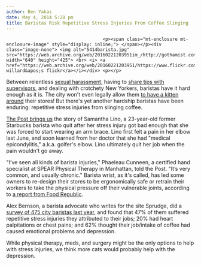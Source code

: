 ```yaml
---
author: Ben Yakas
date: May 4, 2014 5:20 pm
title: Baristas Risk Repetitive Stress Injuries From Coffee Slinging
---
```


	
										<p><span class="mt-enclosure mt-enclosure-image" style="display: inline;"> </span></p><div class="image-none"> <img alt="5414barista.jpg" src="https://web.archive.org/web/20160221203951im_/http://gothamist.com/attachments/byakas/5414barista.jpg" width="640" height="425"> <br> <i> <a href="https://web.archive.org/web/20160221203951/https://www.flickr.com/photos/odysseyfx/3932770321/">brad willard&apos;s flickr</a></i></div> <p></p>

<p>Between relentless <a href="https://web.archive.org/web/20160221203951/http://gothamist.com/2014/03/04/union_square_starbucks_employee_cla.php">sexual harassment</a>, having to <a href="https://web.archive.org/web/20160221203951/http://gothamist.com/2013/11/22/starbucks_baristas_must_share_tips.php">share tips with supervisors</a>, and dealing with crotchety New Yorkers, baristas have it hard enough as it is. The city won&apos;t even legally allow them <a href="https://web.archive.org/web/20160221203951/http://gothamist.com/tags/catcafe">to have a kitten around</a> their stores! But there&apos;s yet another hardship baristas have been enduring: repetitive stress injuries from slinging coffee.</p>

<p><a href="https://web.archive.org/web/20160221203951/http://nypost.com/2014/05/04/baristas-feeling-the-grind-with-repetitive-stress-injuries/">The Post brings us</a> the story of Samantha Lino, a 23-year-old former Starbucks barista who quit after her stress injury got bad enough that she was forced to start wearing an arm brace. Lino first felt a pain in her elbow last June, and soon learned from her doctor that she had &quot;medical epicondylitis,&quot; a.k.a. golfer&apos;s elbow. Lino ultimately quit her job when the pain wouldn&apos;t go away.</p>

<p>&quot;I&#x2019;ve seen all kinds of barista injuries,&quot; Phaeleau Cunneen, a certified hand specialist at SPEAR Physical Therapy in Manhattan, told the Post. &quot;It&#x2019;s very common, and usually chronic.&quot; Barista wrist, as it&apos;s called, has led some owners to re-design their stores to be ergonomically safe or retrain their workers to take the physical pressure off their vulnerable joints, according to <a href="https://web.archive.org/web/20160221203951/http://www.foodrepublic.com/2011/07/29/barista-wrist-its-real">a report from Food Republic</a>.</p>

<p>Alex Bernson, a barista advocate who writes for the site Sprudge, did a <a href="https://web.archive.org/web/20160221203951/http://sprudge.com/real-talk-barista-health-in-the-workplace-part-one.html">survey of 475 city baristas last year</a>, and found that 47% of them suffered repetitive stress injuries they attributed to their jobs; 20% had heart palpitations or chest pains; and 62% thought their job/intake of coffee had caused emotional problems and depression.</p>

<p>While physical therapy, meds, and surgery might be the only options to help with stress injuries, we think more cats would probably help with the depression.<br>
</p>					
										
									
				